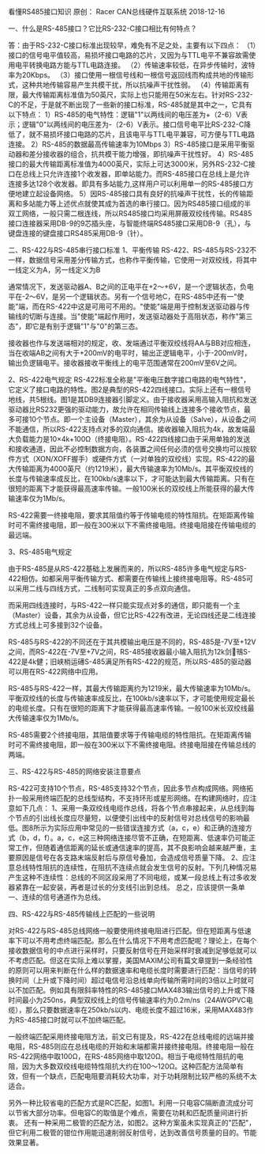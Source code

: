 看懂RS485接口知识
原创： Racer CAN总线硬件互联系统 2018-12-16


一、什么是RS-485接口？它比RS-232-C接口相比有何特点？

答：由于RS-232-C接口标准出现较早，难免有不足之处，主要有以下四点：
（1）接口的信号电平值较高，易损坏接口电路的芯片，又因为与TTL电平不兼容故需使用电平转换电路方能与TTL电路连接。
（2）传输速率较低，在异步传输时，波特率为20Kbps。
（3）接口使用一根信号线和一根信号返回线而构成共地的传输形式，这种共地传输容易产生共模干扰，所以抗噪声干扰性弱。
（4）传输距离有限，最大传输距离标准值为50英尺，实际上也只能用在50米左右。针对RS-232-C的不足，于是就不断出现了一些新的接口标准，RS-485就是其中之一，它具有以下特点：
1）RS-485的电气特性：逻辑"1"以两线间的电压差为+（2-6）V表示；逻辑"0"以两线间的电压差为-（2-6）V表示。接口信号电平比RS-232-C降低了，就不易损坏接口电路的芯片，且该电平与TTL电平兼容，可方便与TTL电路连接。
2）RS-485的数据最高传输速率为10Mbps
3）RS-485接口是采用平衡驱动器和差分接收器的组合，抗共模干能力增强，即抗噪声干扰性好。
4）RS-485接口的最大传输距离标准值为4000英尺，实际上可达3000米，另外RS-232-C接口在总线上只允许连接1个收发器，即单站能力。而RS-485接口在总线上是允许连接多达128个收发器。即具有多站能力,这样用户可以利用单一的RS-485接口方便地建立起设备网络。
5）因RS-485接口具有良好的抗噪声干扰性，长的传输距离和多站能力等上述优点就使其成为首选的串行接口。因为RS485接口组成的半双工网络，一般只需二根连线，所以RS485接口均采用屏蔽双绞线传输。RS485接口连接器采用DB-9的9芯插头座，与智能终端RS485接口采用DB-9（孔），与键盘连接的键盘接口RS485采用DB-9（针）。

二、RS-422与RS-485串行接口标准
1、平衡传输
RS-422、RS-485与RS-232不一样，数据信号采用差分传输方式，也称作平衡传输，它使用一对双绞线，将其中一线定义为A，另一线定义为B

通常情况下，发送驱动器A、B之间的正电平在+2～+6V，是一个逻辑状态，负电平在-2～6V，是另一个逻辑状态。另有一个信号地C，在RS-485中还有一"使能"端，而在RS-422中这是可用可不用的。"使能"端是用于控制发送驱动器与传输线的切断与连接。当"使能"端起作用时，发送驱动器处于高阻状态，称作"第三态"，即它是有别于逻辑"1"与"0"的第三态。

接收器也作与发送端相对的规定，收、发端通过平衡双绞线将AA与BB对应相连，
当在收端AB之间有大于+200mV的电平时，输出正逻辑电平，小于-200mV时，输出负逻辑电平。接收器接收平衡线上的电平范围通常在200mV至6V之间。


2、RS-422电气规定
RS-422标准全称是"平衡电压数字接口电路的电气特性"，它定义了接口电路的特性。图2是典型的RS-422四线接口。实际上还有一根信号地线，共5根线。图1是其DB9连接器引脚定义。由于接收器采用高输入阻抗和发送驱动器比RS232更强的驱动能力，故允许在相同传输线上连接多个接收节点，最多可接10个节点。即一个主设备（Master），其余为从设备（Salve），从设备之间不能通信，所以RS-422支持点对多的双向通信。接收器输入阻抗为4k，故发端最大负载能力是10×4k+100Ω（终接电阻）。RS-422四线接口由于采用单独的发送和接收通道，因此不必控制数据方向，各装置之间任何必须的信号交换均可以按软件方式（XON/XOFF握手）或硬件方式（一对单独的双绞线）实现。RS-422的最大传输距离为4000英尺（约1219米），最大传输速率为10Mb/s。其平衡双绞线的长度与传输速率成反比，在100kb/s速率以下，才可能达到最大传输距离。只有在很短的距离下才能获得最高速率传输。一般100米长的双绞线上所能获得的最大传输速率仅为1Mb/s。

RS-422需要一终接电阻，要求其阻值约等于传输电缆的特性阻抗。在矩距离传输时可不需终接电阻，即一般在300米以下不需终接电阻。终接电阻接在传输电缆的最远端。

3、RS-485电气规定

由于RS-485是从RS-422基础上发展而来的，所以RS-485许多电气规定与RS-422相仿。如都采用平衡传输方式、都需要在传输线上接终接电阻等。RS-485可以采用二线与四线方式，二线制可实现真正的多点双向通信。

而采用四线连接时，与RS-422一样只能实现点对多的通信，即只能有一个主（Master）设备，其余为从设备，但它比RS-422有改进，无论四线还是二线连接方式总线上可多接到32个设备。

RS-485与RS-422的不同还在于其共模输出电压是不同的，RS-485是-7V至+12V之间，而RS-422在-7V至+7V之间，RS-485接收器最小输入阻抗为12k剑鳵S-422是4k健；旧峡梢运礡S-485满足所有RS-422的规范，所以RS-485的驱动器可以用在RS-422网络中应用。

RS-485与RS-422一样，其最大传输距离约为1219米，最大传输速率为10Mb/s。平衡双绞线的长度与传输速率成反比，在100kb/s速率以下，才可能使用规定最长的电缆长度。只有在很短的距离下才能获得最高速率传输。一般100米长双绞线最大传输速率仅为1Mb/s。

RS-485需要2个终接电阻，其阻值要求等于传输电缆的特性阻抗。在矩距离传输时可不需终接电阻，即一般在300米以下不需终接电阻。终接电阻接在传输总线的两端。

三、RS-422与RS-485的网络安装注意要点

RS-422可支持10个节点，RS-485支持32个节点，因此多节点构成网络。网络拓扑一般采用终端匹配的总线型结构，不支持环形或星形网络。在构建网络时，应注意如下几点：
1、采用一条双绞线电缆作总线，将各个节点串接起来，从总线到每个节点的引出线长度应尽量短，以便使引出线中的反射信号对总线信号的影响最低。图8所示为实际应用中常见的一些错误连接方式（a，c，e）和正确的连接方式（b，d，f）。a，c，e这三种网络连接尽管不正确，在短距离、低速率仍可能正常工作，但随着通信距离的延长或通信速率的提高，其不良影响会越来越严重，主要原因是信号在各支路末端反射后与原信号叠加，会造成信号质量下降。
2、应注意总线特性阻抗的连续性，在阻抗不连续点就会发生信号的反射。下列几种情况易产生这种不连续性：总线的不同区段采用了不同电缆，或某一段总线上有过多收发器紧靠在一起安装，再者是过长的分支线引出到总线。
总之，应该提供一条单一、连续的信号通道作为总线。

四、RS-422与RS-485传输线上匹配的一些说明

对RS-422与RS-485总线网络一般要使用终接电阻进行匹配。但在短距离与低速率下可以不用考虑终端匹配。那么在什么情况下不用考虑匹配呢？理论上，在每个接收数据信号的中点进行采样时，只要反射信号在开始采样时衰减到足够低就可以不考虑匹配。但这在实际上难以掌握，美国MAXIM公司有篇文章提到一条经验性的原则可以用来判断在什么样的数据速率和电缆长度时需要进行匹配：当信号的转换时间（上升或下降时间）超过电信号沿总线单向传输所需时间的3倍以上时就可以不加匹配。例如具有限斜率特性的RS-485接口MAX483输出信号的上升或下降时间最小为250ns，典型双绞线上的信号传输速率约为0.2m/ns（24AWGPVC电缆），那么只要数据速率在250kb/s以内、电缆长度不超过16米，采用MAX483作为RS-485接口时就可以不加终端匹配。

一般终端匹配采用终接电阻方法，前文已有提及，RS-422在总线电缆的远端并接电阻，RS-485则应在总线电缆的开始和末端都需并接终接电阻。终接电阻一般在RS-422网络中取100Ω，在RS-485网络中取120Ω。相当于电缆特性阻抗的电阻，因为大多数双绞线电缆特性阻抗大约在100～120Ω。这种匹配方法简单有效，但有一个缺点，匹配电阻要消耗较大功率，对于功耗限制比较严格的系统不太适合。

另外一种比较省电的匹配方式是RC匹配，如图1。利用一只电容C隔断直流成分可以节省大部分功率。但电容C的取值是个难点，需要在功耗和匹配质量间进行折衷。
还有一种采用二极管的匹配方法，如图2。这种方案虽未实现真正的"匹配"，但它利用二极管的钳位作用能迅速削弱反射信号，达到改善信号质量的目的。节能效果显著。

